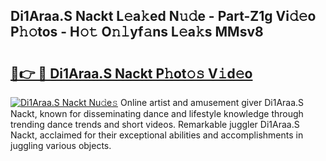 ## Di1Araa.S Nackt L𝚎a𝚔ed N𝚞𝚍e - Part-Z1g Vi𝚍𝚎o P𝚑𝚘tos - H𝚘𝚝 O𝚗𝚕yf𝚊ns L𝚎a𝚔s MMsv8

# <h2><a href="http://kfaitrb.oniu.top/?m=Di1Araa.S+Nackt">🔗👉 🔴 Di1Araa.S Nackt P𝚑ot𝚘𝚜 V𝚒d𝚎o</a></h2>

[![Di1Araa.S Nackt Nu𝚍e𝚜](https://i.imgur.com/0qMVB7G.gif)](http://kfaitrb.oniu.top/?m=Di1Araa.S+Nackt)
Online artist and amusement giver Di1Araa.S Nackt, known for disseminating dance and lifestyle knowledge through trending dance trends and short videos. Remarkable juggler Di1Araa.S Nackt, acclaimed for their exceptional abilities and accomplishments in juggling various objects.  
